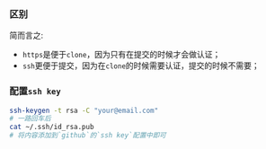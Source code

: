 ### 区别
简而言之:
- `https`是便于`clone`，因为只有在提交的时候才会做认证；
- `ssh`更便于提交，因为在`clone`的时候需要认证，提交的时候不需要；

### 配置`ssh key`
``` bash
ssh-keygen -t rsa -C "your@email.com"
# 一路回车后
cat ~/.ssh/id_rsa.pub
# 将内容添加到`github`的`ssh key`配置中即可
```